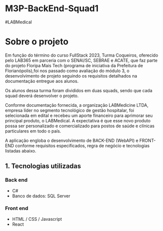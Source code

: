 # M3P-BackEnd-Squad1

#LABMedical

# Sobre o projeto

Em função do término do curso FullStack 2023, Turma Coqueiros, oferecido pelo LAB365 em parceria com o SENAI/SC, SEBRAE e ACATE, que faz parte do projeto Floripa Mais Tech (programa de iniciativa da Prefeitura de Florianópolis),foi nos passado como avaliação do módulo 3, o desenvolvimento de projeto seguindo os requisitos detalhados na documentação entregue aos alunos. 

Os alunos dessa turma foram divididos em duas squads, sendo que cada squad deverá desenvolver o projeto.

Conforme documentação fornecida, a organização LABMedicine LTDA, empresa líder no segmento tecnológico de gestão hospitalar, foi selecionada em edital e recebeu um aporte financeiro para aprimorar seu principal produto, o LABMedical. A expectativa é que esse novo produto possa ser personalizado e comercializado para postos de saúde e clínicas particulares em todo o país.

A aplicação engloba o desenvolvimento de BACK-END (WebAPI) e FRONT-END conforme requisitos especificados, regra de negócio e tecnologias listadas abaixo.

## 1. Tecnologias utilizadas

### Back end
- C#
- Banco de dados: SQL Server
### Front end
- HTML / CSS / Javascript
- React
